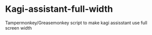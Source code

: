 # Kagi-assistant-full-width
Tampermonkey/Greasemonkey script to make kagi assisstant use full screen width
